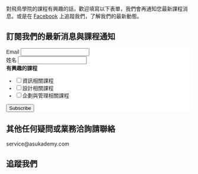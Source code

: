

對飛鳥學院的課程有興趣的話，歡迎填寫以下表單，我們會再通知您最新課程消息。或是在 [Facebook](https://www.facebook.com/asukademy) 上追蹤我們，了解我們的最新動態。

## 訂閱我們的最新消息與課程通知

<!-- Begin MailChimp Signup Form -->
<link href="//cdn-images.mailchimp.com/embedcode/classic-081711.css" rel="stylesheet" type="text/css">
<style type="text/css">
	#mc_embed_signup{background:#fff; clear:left; font:14px Helvetica,Arial,sans-serif; }
	/* Add your own MailChimp form style overrides in your site stylesheet or in this style block.
	   We recommend moving this block and the preceding CSS link to the HEAD of your HTML file. */
</style>
<div id="mc_embed_signup">
<form action="//asukademy.us10.list-manage.com/subscribe/post?u=859a5d527b960b6f3f986f9e3&amp;id=146e9aced0" method="post" id="mc-embedded-subscribe-form" name="mc-embedded-subscribe-form" class="validate" target="_blank" novalidate>
    <div id="mc_embed_signup_scroll">
<div class="mc-field-group">
	<label for="mce-EMAIL">Email </label>
	<input type="email" value="" name="EMAIL" class="required email" id="mce-EMAIL">
</div>
<div class="mc-field-group">
	<label for="mce-FNAME">姓名 </label>
	<input type="text" value="" name="FNAME" class="" id="mce-FNAME">
</div>
<div class="mc-field-group input-group">
    <strong>有興趣的課程 </strong>
    <ul><li><input type="checkbox" value="2" name="group[1949][2]" id="mce-group[1949]-1949-0"><label for="mce-group[1949]-1949-0">資訊相關課程</label></li>
<li><input type="checkbox" value="4" name="group[1949][4]" id="mce-group[1949]-1949-1"><label for="mce-group[1949]-1949-1">設計相關課程</label></li>
<li><input type="checkbox" value="8" name="group[1949][8]" id="mce-group[1949]-1949-2"><label for="mce-group[1949]-1949-2">企劃與管理相關課程</label></li>
</ul>
</div>
	<div id="mce-responses" class="clear">
		<div class="response" id="mce-error-response" style="display:none"></div>
		<div class="response" id="mce-success-response" style="display:none"></div>
	</div>    <!-- real people should not fill this in and expect good things - do not remove this or risk form bot signups-->
    <div style="position: absolute; left: -5000px;"><input type="text" name="b_859a5d527b960b6f3f986f9e3_146e9aced0" tabindex="-1" value=""></div>
    <div class="clear"><input type="submit" value="Subscribe" name="subscribe" id="mc-embedded-subscribe" class="button"></div>
    </div>
</form>
</div>
<script type='text/javascript' src='//s3.amazonaws.com/downloads.mailchimp.com/js/mc-validate.js'></script><script type='text/javascript'>(function($) {window.fnames = new Array(); window.ftypes = new Array();fnames[0]='EMAIL';ftypes[0]='email';fnames[1]='FNAME';ftypes[1]='text';fnames[2]='LNAME';ftypes[2]='text';}(jQuery));var $mcj = jQuery.noConflict(true);</script>
<!--End mc_embed_signup-->

## 其他任何疑問或業務洽詢請聯絡

<p class="uk-alert uk-text-center">
    service@asukademy.com
</p>

## 追蹤我們

